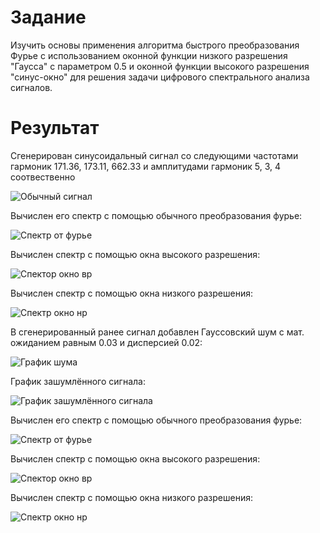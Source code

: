 # Задание

Изучить основы применения алгоритма быстрого преобразования Фурье с использованием оконной функции низкого разрешения "Гаусса" с параметром 0.5 и оконной функции высокого разрешения "синус-окно" для решения задачи цифрового спектрального анализа сигналов.

# Результат

Сгенерирован синусоидальный сигнал со следующими частотами гармоник 171.36, 173.11, 662.33 и амплитудами гармоник 5, 3, 4 соотвественно

![Обычный сигнал](<График обычного дискретизированного сигнала.png>)

Вычислен его спектр с помощью обычного преобразования фурье:

![Спектр от фурье](<Спектры обычного сигнала.png>)

Вычислен спектр с помощью окна высокого разрешения:

![Спектор окно вр](<Спектры обычного с применением оконной функции высокого разрешения.png>)

Вычислен спектр с помощью окна низкого разрешения:

![Спектр окно нр](<Спектры обычного с применением оконной функции низкого разрешения.png>)

В сгенерированный ранее сигнал добавлен Гауссовский шум с мат. ожиданием равным 0.03 и дисперсией 0.02:

![График шума](<График шума.png>)

График зашумлённого сигнала:

![График зашумлённого сигнала](<График зашумлённого дискретизированного сигнала.png>)

Вычислен его спектр с помощью обычного преобразования фурье:

![Спектр от фурье](<Спектры зашумлённого сигнала.png>)

Вычислен спектр с помощью окна высокого разрешения:

![Спектор окно вр](<Спектры зашумлённого с применением оконной функции высокого разрешения.png>)

Вычислен спектр с помощью окна низкого разрешения:

![Спектр окно нр](<Спектры зашумлённого с применением оконной функции низкого разрешения.png>)
